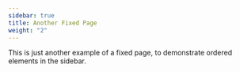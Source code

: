 ```yaml
---
sidebar: true
title: Another Fixed Page
weight: "2"
---
```


This is just another example of a fixed page, to demonstrate ordered elements in the sidebar.
